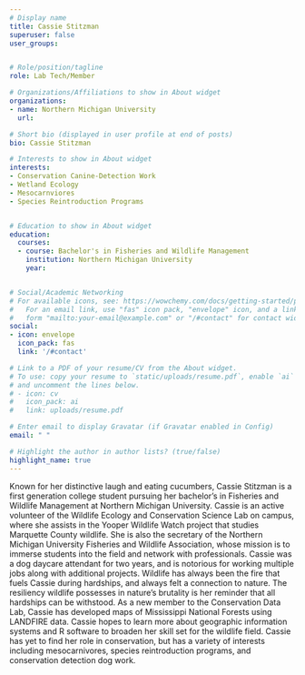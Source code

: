 ```yaml
---
# Display name
title: Cassie Stitzman
superuser: false
user_groups: 


# Role/position/tagline
role: Lab Tech/Member

# Organizations/Affiliations to show in About widget
organizations:
- name: Northern Michigan University
  url: 

# Short bio (displayed in user profile at end of posts)
bio: Cassie Stitzman

# Interests to show in About widget
interests:
- Conservation Canine-Detection Work
- Wetland Ecology 
- Mesocarnviores 
- Species Reintroduction Programs


# Education to show in About widget
education:
  courses:
  - course: Bachelor's in Fisheries and Wildlife Management  
    institution: Northern Michigan University
    year: 


# Social/Academic Networking
# For available icons, see: https://wowchemy.com/docs/getting-started/page-builder/#icons
#   For an email link, use "fas" icon pack, "envelope" icon, and a link in the
#   form "mailto:your-email@example.com" or "/#contact" for contact widget.
social:
- icon: envelope
  icon_pack: fas
  link: '/#contact'

# Link to a PDF of your resume/CV from the About widget.
# To use: copy your resume to `static/uploads/resume.pdf`, enable `ai` icons in `params.toml`,
# and uncomment the lines below.
# - icon: cv
#   icon_pack: ai
#   link: uploads/resume.pdf

# Enter email to display Gravatar (if Gravatar enabled in Config)
email: " "

# Highlight the author in author lists? (true/false)
highlight_name: true
---
```


Known for her distinctive laugh and eating cucumbers, Cassie Stitzman is a first generation college student pursuing her bachelor’s in Fisheries and Wildlife Management at Northern Michigan University. Cassie is an active volunteer of the Wildlife Ecology and Conservation Science Lab on campus, where she assists in the Yooper Wildlife Watch project that studies Marquette County wildlife. She is also the secretary of the Northern Michigan University Fisheries and Wildlife Association, whose mission is to immerse students into the field and network with professionals. Cassie was a dog daycare attendant for two years, and is notorious for working multiple jobs along with additional projects. Wildlife has always been the fire that fuels Cassie during hardships, and always felt a connection to nature. The resiliency wildlife possesses in nature’s brutality is her reminder that all hardships can be withstood. As a new member to the Conservation Data Lab, Cassie has developed maps of Mississippi National Forests using LANDFIRE data. Cassie hopes to learn more about geographic information systems and R software to broaden her skill set for the wildlife field. Cassie has yet to find her role in conservation, but has a variety of interests including mesocarnivores, species reintroduction programs, and conservation detection dog work.
 





